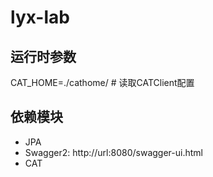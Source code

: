 # lyx-lab

## 运行时参数
CAT_HOME=./cathome/  # 读取CATClient配置


## 依赖模块
* JPA
* Swagger2: http://url:8080/swagger-ui.html
* CAT





